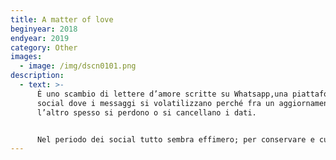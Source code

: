 ```yaml
---
title: A matter of love
beginyear: 2018
endyear: 2019
category: Other
images:
  - image: /img/dscn0101.png
description:
  - text: >-
      È uno scambio di lettere d’amore scritte su Whatsapp,una piattaforma
      social dove i messaggi si volatilizzano perché fra un aggiornamento e
      l’altro spesso si perdono o si cancellano i dati.


      Nel periodo dei social tutto sembra effimero; per conservare e custodire la memoria dello scambio epistolare, si è scelto di stampare la corrispondenza su lino e usare la tecnica lenta del ricamo a mano per dare peso e valore al ricordo della persona amata.
---
```

